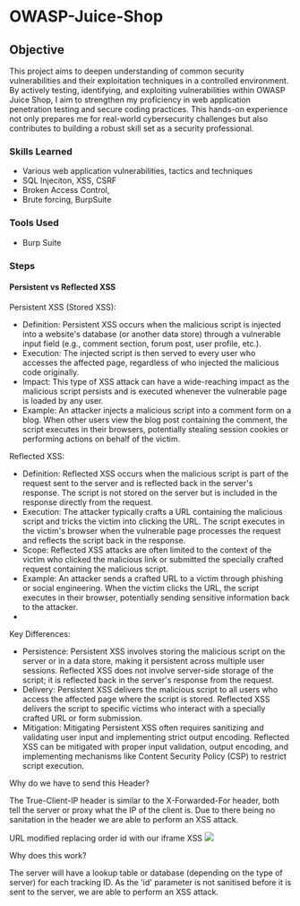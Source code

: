 # OWASP-Juice-Shop

## Objective

This project aims to deepen understanding of common security vulnerabilities and their exploitation techniques in a controlled environment. By actively testing, identifying, and exploiting vulnerabilities within OWASP Juice Shop, I aim to strengthen my proficiency in web application penetration testing and secure coding practices. This hands-on experience not only prepares me for real-world cybersecurity challenges but also contributes to building a robust skill set as a security professional.


### Skills Learned
- Various web application vulnerabilities, tactics and techniques
- SQL Injeciton, XSS, CSRF
- Broken Access Control,
- Brute forcing, BurpSuite

### Tools Used
- Burp Suite


### Steps




#### Persistent vs Reflected XSS
Persistent XSS (Stored XSS):
   - Definition: Persistent XSS occurs when the malicious script is injected into a website's database (or another data store) through a vulnerable input field (e.g., comment section, forum post, user profile, etc.).
  -  Execution: The injected script is then served to every user who accesses the affected page, regardless of who injected the malicious code originally.
  -  Impact: This type of XSS attack can have a wide-reaching impact as the malicious script persists and is executed whenever the vulnerable page is loaded by any user.
  -  Example: An attacker injects a malicious script into a comment form on a blog. When other users view the blog post containing the comment, the script executes in their browsers, potentially stealing session cookies or performing actions on behalf of the victim.

Reflected XSS:
   - Definition: Reflected XSS occurs when the malicious script is part of the request sent to the server and is reflected back in the server's response. The script is not stored on the server but is included in the response directly from the request.
  -  Execution: The attacker typically crafts a URL containing the malicious script and tricks the victim into clicking the URL. The script executes in the victim's browser when the vulnerable page processes the request and reflects the script back in the response.
 -   Scope: Reflected XSS attacks are often limited to the context of the victim who clicked the malicious link or submitted the specially crafted request containing the malicious script.
 -   Example: An attacker sends a crafted URL to a victim through phishing or social engineering. When the victim clicks the URL, the script executes in their browser, potentially sending sensitive information back to the attacker.
-
Key Differences:
  -  Persistence: Persistent XSS involves storing the malicious script on the server or in a data store, making it persistent across multiple user sessions. Reflected XSS does not involve server-side storage of the script; it is reflected back in the server's response from the request.
   - Delivery: Persistent XSS delivers the malicious script to all users who access the affected page where the script is stored. Reflected XSS delivers the script to specific victims who interact with a specially crafted URL or form submission.
   - Mitigation: Mitigating Persistent XSS often requires sanitizing and validating user input and implementing strict output encoding. Reflected XSS can be mitigated with proper input validation, output encoding, and implementing mechanisms like Content Security Policy (CSP) to restrict script execution.



Why do we have to send this Header?

The True-Client-IP  header is similar to the X-Forwarded-For header, both tell the server or proxy what the IP of the client is. Due to there being no sanitation in the header we are able to perform an XSS attack. 

URL modified replacing order id with our iframe XSS 
<img src="https://github.com/user-attachments/assets/f2632f52-1dbe-424e-bce6-cdaf1093cca9">


Why does this work?

The server will have a lookup table or database (depending on the type of server) for each tracking ID. As the 'id' parameter is not sanitised before it is sent to the server, we are able to perform an XSS attack.  





    
